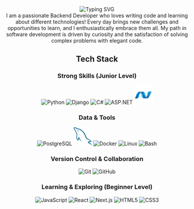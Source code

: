 
<div align="center">
  <img src="https://readme-typing-svg.herokuapp.com?font=Fira+Code&pause=1000&color=2196F3&center=true&vCenter=true&width=435&lines=Backend+Developer;Code+Enthusiast;Always+Learning+New+Tech;Problem+Solver" alt="Typing SVG" />
</div>
<div align="center">
I am a passionate Backend Developer who loves writing code and learning about different technologies! Every day brings new challenges and opportunities to learn, and I enthusiastically embrace them all. My path in software development is driven by curiosity and the satisfaction of solving complex problems with elegant code.
  </div>
<div align="center">
<h2><strong>Tech Stack</strong></h2>
</div>
<div align="center">
  <h3><strong>Strong Skills</strong> (Junior Level)</h3>
  <img src="https://skillicons.dev/icons?i=python" alt="Python" width="50" height="50"/>
  <img src="https://skillicons.dev/icons?i=django" alt="Django" width="50" height="50"/>
  <img src="https://skillicons.dev/icons?i=cs" alt="C#" width="50" height="50"/>
  <img src="https://skillicons.dev/icons?i=dotnet" alt="ASP.NET" width="50" height="50"/>
  <img src="https://raw.githubusercontent.com/devicons/devicon/master/icons/dot-net/dot-net-original.svg" alt="Entity Framework" width="50" height="50"/>
</div>
<div align="center">
  <h3><strong>Data & Tools</strong></h3>
  <img src="https://skillicons.dev/icons?i=postgresql" alt="PostgreSQL" width="50" height="50"/>
  <img src="https://raw.githubusercontent.com/devicons/devicon/master/icons/mysql/mysql-original.svg" alt="SQL" width="50" height="50"/>
  <img src="https://skillicons.dev/icons?i=docker" alt="Docker" width="50" height="50"/>
  <img src="https://skillicons.dev/icons?i=linux" alt="Linux" width="50" height="50"/>
  <img src="https://skillicons.dev/icons?i=bash" alt="Bash" width="50" height="50"/>
</div>
<div align="center">
  <h3><strong>Version Control & Collaboration</strong></h3>
  <img src="https://skillicons.dev/icons?i=git" alt="Git" width="50" height="50"/>
  <img src="https://skillicons.dev/icons?i=github" alt="GitHub" width="50" height="50"/>
</div>
<div align="center">
  <h3><strong>Learning & Exploring</strong> (Beginner Level)</h3>
  <img src="https://skillicons.dev/icons?i=javascript" alt="JavaScript" width="50" height="50"/>
  <img src="https://skillicons.dev/icons?i=react" alt="React" width="50" height="50"/>
  <img src="https://skillicons.dev/icons?i=nextjs" alt="Next.js" width="50" height="50"/>
  <img src="https://skillicons.dev/icons?i=html" alt="HTML5" width="50" height="50"/>
  <img src="https://skillicons.dev/icons?i=css" alt="CSS3" width="50" height="50"/>
</div>




